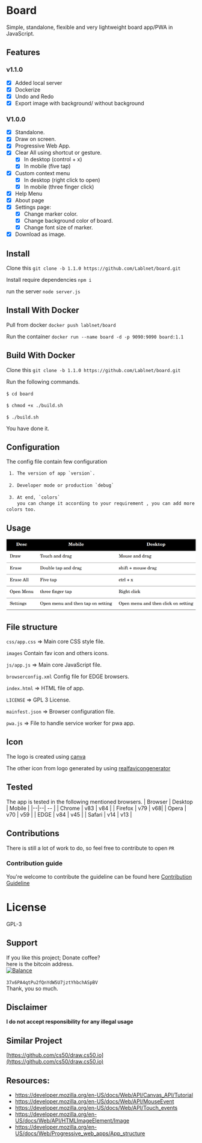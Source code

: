 # Board  
Simple, standalone, flexible and very lightweight board app/PWA in JavaScript.  
  
## Features
 ### v1.1.0
 - [x] Added local server
-  [x] Dockerize
 - [x] Undo and Redo
 - [x] Export image with background/ without background

 ### V1.0.0
- [x] Standalone.  
- [x] Draw on screen.  
- [x] Progressive Web App.  
- [x] Clear All using shortcut or gesture.  
  - [x] In desktop (control + x)  
  - [x] In mobile (five tap)  
- [x] Custom context menu  
  - [x] In desktop (right click to open)  
  - [x] In mobile (three finger click)  
- [x] Help Menu  
- [x] About page  
- [x] Settings page:  
  - [x] Change marker color.  
  - [x] Change background color of board.  
  - [x] Change font size of marker.  
- [x] Download as image.  
  
## Install
  Clone this `git clone -b 1.1.0 https://github.com/Lablnet/board.git`
  
  Install require dependencies `npm i`
  
  run the server `node server.js`
  
 ## Install With Docker
Pull from docker
`docker push lablnet/board`

Run the container
`docker run --name board -d -p 9090:9090 board:1.1`

## Build With Docker
  Clone this
  `git clone -b 1.1.0 https://github.com/Lablnet/board.git`

Run the following commands.

`$ cd board`

`$ chmod +x ./build.sh`

`$ ./build.sh`

You have done it.


 ## Configuration
 The config file contain few configuration
 
	 1. The version of app `version`.
	 
	 2. Developer mode or production `debug`
	 
	 3. At end, `colors`
		you can change it according to your requirement , you can add more colors too.

## Usage

![board](https://raw.githubusercontent.com/Lablnet/board/master/images/board.png "Board")


## File structure
 `css/app.css`  => Main core CSS style file.
 
  `images` Contain fav icon and others icons.
  
  `js/app.js`  => Main core JavaScript file.
  
  `browserconfig.xml` Config file for EDGE browsers.
  
  `index.html`  => HTML file of app.
  
  `LICENSE` => GPL 3 License.
  
  `mainfest.json`  => Browser configuration file.
  
  `pwa.js`  => File to handle service worker for pwa app.

## Icon
The logo is created using [canva](https://www.canva.com/)

The other icon from logo generated by using [realfavicongenerator](https://realfavicongenerator.net/)

## Tested
The app is tested in the following mentioned browsers.
| Browser | Desktop | Mobile |
|--|--| -- |
| Chrome | v83 | v84 |
| Firefox | v79 | v68|
| Opera | v70 | v59 |
| EDGE | v84 | v45 |
| Safari | v14 | v13 |

## Contributions 
There is still a lot of work to do, so feel free to contribute to open `PR` 

### Contribution guide

You're welcome to contribute the guideline can be found here [Contribution Guideline](https://github.com/lablnet/board/blob/master/CONTRIBUTING.md)

# License  
GPL-3  
  
## Support  
If you like this project; Donate coffee?    
here is the bitcoin address.  
[![Balance](https://img.balancebadge.io/btc/37x6PA4qtPu2fQnYdW5U7jztYhbchASpBV.svg)](https://img.balancebadge.io/btc/37x6PA4qtPu2fQnYdW5U7jztYhbchASpBV.svg)  
  
   ```37x6PA4qtPu2fQnYdW5U7jztYhbchASpBV```    
 Thank, you so much.  
  
## Disclaimer  
**I do not accept responsibility for any illegal usage**

## Similar Project
[https://github.com/cs50/draw.cs50.io](https://github.com/cs50/draw.cs50.io)

## Resources:  
- https://developer.mozilla.org/en-US/docs/Web/API/Canvas_API/Tutorial  
- https://developer.mozilla.org/en-US/docs/Web/API/MouseEvent  
- https://developer.mozilla.org/en-US/docs/Web/API/Touch_events  
- https://developer.mozilla.org/en-US/docs/Web/API/HTMLImageElement/Image  
- https://developer.mozilla.org/en-US/docs/Web/Progressive_web_apps/App_structure
